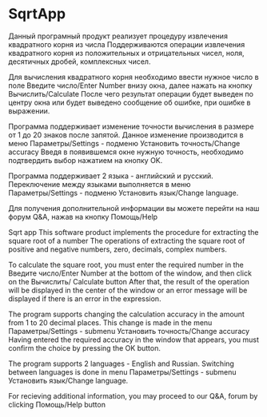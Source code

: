 # SqrtApp
Данный програмный продукт реализует процедуру извлечения квадратного корня из числа
Поддерживаются операции извлечения квадратного корня из положительных и отрицательных чисел, ноля, 
десятичных дробей, комплексных чисел.

Для вычисления квадратного корня необходимо ввести нужное число в поле Введите число/Enter Number внизу окна, далее нажать на кнопку Вычислить/Calculate
После чего результат операции будет выведен по центру окна или будет выведено сообщение об ошибке, при ошибке в выражении.

Программа поддерживает изменение точности вычисления в размере от 1 до 20 знаков после запятой.
Данное изменение производится в меню Параметры/Settings - подменю Установить точность/Change accuracy
Введя в появившемся окне нужную точность, необходимо подтвердить выбор нажатием на кнопку OK.

Программа поддерживает 2 языка - английский и русский. Переключение между языками выполняется в
меню Параметры/Settings - подменю Установить язык/Change language.

Для получения дополнительной информации вы можете перейти на наш форум Q&A, нажав на кнопку Помощь/Help


Sqrt app
This software product implements the procedure for extracting the square root of a number
The operations of extracting the square root of positive and negative numbers, zero,
decimals, complex numbers.

To calculate the square root, you must enter the required number in the Введите число/Enter Number at the bottom of the window, and then click on the Вычислить/ Calculate button
After that, the result of the operation will be displayed in the center of the window or an error message will be displayed if there is an error in the expression.

The program supports changing the calculation accuracy in the amount from 1 to 20 decimal places.
This change is made in the menu Параметры/Settings - submenu Установить точность/Change accuracy
Having entered the required accuracy in the window that appears, you must confirm the choice by pressing the OK button.

The program supports 2 languages - English and Russian. Switching between languages is done in
menu Параметры/Settings - submenu Установить язык/Change language.

For recieving additional information, you may proceed to our Q&A, forum by clicking Помощь/Help button
